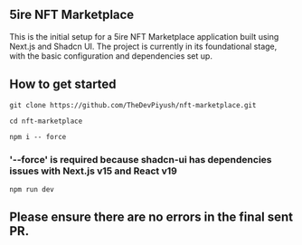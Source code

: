 ## 5ire NFT Marketplace

This is the initial setup for a 5ire NFT Marketplace application built using Next.js and Shadcn UI. The project is currently in its foundational stage, with the basic configuration and dependencies set up.

## How to get started

```
git clone https://github.com/TheDevPiyush/nft-marketplace.git
```

```
cd nft-marketplace
```

```
npm i -- force
```

### '--force' is required because shadcn-ui has dependencies issues with Next.js v15 and React v19

```
npm run dev
```

## Please ensure there are no errors in the final sent PR.

